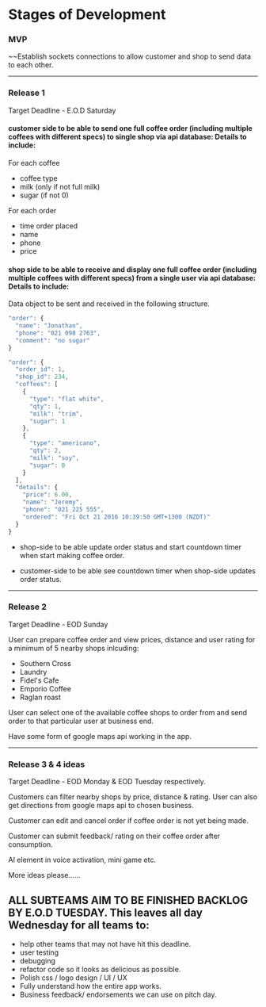 Stages of Development
===

### MVP

~~Establish sockets connections to allow customer and shop to send data to each other.

___

### Release 1

Target Deadline - E.O.D Saturday

#### customer side to be able to send one full coffee order (including multiple coffees with different specs) to single shop via api database: Details to include:

For each coffee

* coffee type
* milk (only if not full milk)
* sugar (if not 0)

For each order

* time order placed
* name
* phone
* price

#### shop side to be able to receive and display one full coffee order (including multiple coffees with different specs) from a single user via api database: Details to include:

Data object to be sent and received in the following structure.
```js
"order": {
  "name": "Jonathan",
  "phone": "021 098 2763",
  "comment": "no sugar"
}
```
```js
"order": {
  "order_id": 1,
  "shop_id": 234,
  "coffees": [
    {
      "type": "flat white",
      "qty": 1,
      "milk": "trim",
      "sugar": 1
    },
    {
      "type": "americano",
      "qty": 2,
      "milk": "soy",
      "sugar": 0
    }  
  ],
  "details": {
    "price": 6.00,
    "name": "Jeremy",
    "phone": "021 225 555",
    "ordered": "Fri Oct 21 2016 10:39:50 GMT+1300 (NZDT)"
  }
}
```

* shop-side to be able update order status and start countdown timer when start making coffee order.

* customer-side to be able see countdown timer when shop-side updates order status.
___

### Release 2

Target Deadline - EOD Sunday

User can prepare coffee order and view prices, distance and user rating for a minimum of 5 nearby shops inlcuding:

* Southern Cross
* Laundry
* Fidel's Cafe
* Emporio Coffee
* Raglan roast 

User can select one of the available coffee shops to order from and send order to that particular user at business end.

Have some form of google maps api working in the app.

___

### Release 3 & 4 ideas

Target Deadline - EOD Monday & EOD Tuesday respectively.

Customers can filter nearby shops by price, distance & rating. User can also get directions from google maps api to chosen business.

Customer can edit and cancel order if coffee order is not yet being made.

Customer can submit feedback/ rating on their coffee order after consumption.

AI element in voice activation, mini game etc.

More ideas please......

## ALL SUBTEAMS AIM TO BE FINISHED BACKLOG BY E.O.D TUESDAY. This leaves all day Wednesday for all teams to:

* help other teams that may not have hit this deadline.
* user testing
* debugging
* refactor code so it looks as delicious as possible.
* Polish css / logo design / UI / UX
* Fully understand how the entire app works.
* Business feedback/ endorsements we can use on pitch day.
